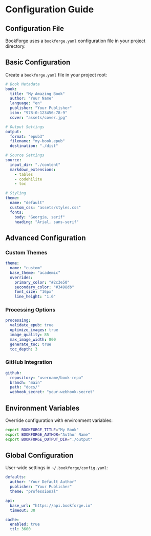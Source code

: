 # Configuration Guide

## Configuration File

BookForge uses a `bookforge.yaml` configuration file in your project directory.

## Basic Configuration

Create a `bookforge.yaml` file in your project root:

```yaml
# Book Metadata
book:
  title: "My Amazing Book"
  author: "Your Name"
  language: "en"
  publisher: "Your Publisher"
  isbn: "978-0-123456-78-9"
  cover: "assets/cover.jpg"

# Output Settings
output:
  format: "epub3"
  filename: "my-book.epub"
  destination: "./dist"

# Source Settings
source:
  input_dir: "./content"
  markdown_extensions:
    - tables
    - codehilite
    - toc

# Styling
theme:
  name: "default"
  custom_css: "assets/styles.css"
  fonts:
    body: "Georgia, serif"
    heading: "Arial, sans-serif"
```

## Advanced Configuration

### Custom Themes

```yaml
theme:
  name: "custom"
  base_theme: "academic"
  overrides:
    primary_color: "#2c3e50"
    secondary_color: "#3498db"
    font_size: "16px"
    line_height: "1.6"
```

### Processing Options

```yaml
processing:
  validate_epub: true
  optimize_images: true
  image_quality: 85
  max_image_width: 800
  generate_toc: true
  toc_depth: 3
```

### GitHub Integration

```yaml
github:
  repository: "username/book-repo"
  branch: "main"
  path: "docs/"
  webhook_secret: "your-webhook-secret"
```

## Environment Variables

Override configuration with environment variables:

```bash
export BOOKFORGE_TITLE="My Book"
export BOOKFORGE_AUTHOR="Author Name"
export BOOKFORGE_OUTPUT_DIR="./output"
```

## Global Configuration

User-wide settings in `~/.bookforge/config.yaml`:

```yaml
defaults:
  author: "Your Default Author"
  publisher: "Your Publisher"
  theme: "professional"

api:
  base_url: "https://api.bookforge.io"
  timeout: 30

cache:
  enabled: true
  ttl: 3600
```